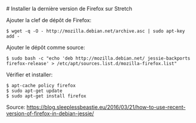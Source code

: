 # Installer la dernière version de Firefox sur Stretch

Ajouter la clef de dépôt de Firefox:

	$ wget -q -O - http://mozilla.debian.net/archive.asc | sudo apt-key add -

Ajouter le dépôt comme source:

	$ sudo bash -c "echo 'deb http://mozilla.debian.net/ jessie-backports firefox-release' > /etc/apt/sources.list.d/mozilla-firefox.list"

Vérifier et installer:

	$ apt-cache policy firefox
	$ sudo apt-get update 
	$ sudo apt-get install firefox


Source: https://blog.sleeplessbeastie.eu/2016/03/21/how-to-use-recent-version-of-firefox-in-debian-jessie/
